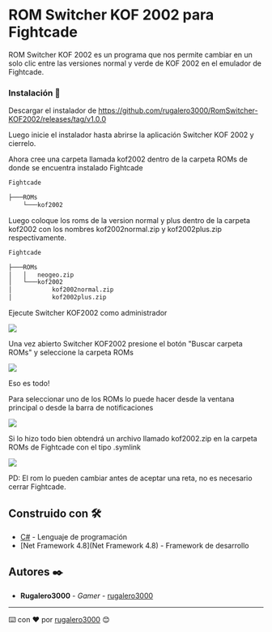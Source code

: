 # ROM Switcher KOF 2002 para Fightcade
ROM Switcher KOF 2002 es un programa que nos permite cambiar en un solo clic entre las versiones normal y verde de KOF 2002 en el emulador de Fightcade.


### Instalación 🔧


Descargar el instalador de https://github.com/rugalero3000/RomSwitcher-KOF2002/releases/tag/v1.0.0

Luego inicie el instalador hasta abrirse la aplicación Switcher KOF 2002 y cierrelo.


Ahora cree una carpeta llamada kof2002 dentro de la carpeta ROMs de donde se encuentra instalado Fightcade

```bash
Fightcade

├───ROMs
    └───kof2002
```

Luego coloque los roms de la version normal y plus dentro de la carpeta kof2002 con los nombres kof2002normal.zip y kof2002plus.zip respectivamente.

```bash
Fightcade

├───ROMs
│   │   neogeo.zip
│   └───kof2002
│           kof2002normal.zip
│           kof2002plus.zip
```

Ejecute Switcher KOF2002 como administrador

![](https://i.ibb.co/wMSX2pD/ejecutar-como-admin.png)

Una vez abierto Switcher KOF2002 presione el botón "Buscar carpeta ROMs" y seleccione la carpeta ROMs

![](https://i.ibb.co/qrzpbjs/carpeta-roms.png)

Eso es todo!


Para seleccionar uno de los ROMs lo puede hacer desde la ventana principal o desde la barra de notificaciones

![](https://i.ibb.co/Db6dg7m/seleccionar-rom.png)


Si lo hizo todo bien obtendrá un archivo llamado kof2002.zip en la carpeta ROMs de Fightcade con el tipo .symlink

![](https://i.ibb.co/ftnqKnW/enlace-simbolico.png)


PD: El rom lo pueden cambiar antes de aceptar una reta, no es necesario cerrar Fightcade.
## Construido con 🛠️


* [C#](C#) - Lenguaje de programación
* [Net Framework 4.8](Net Framework 4.8) - Framework de desarrollo

## Autores ✒️


* **Rugalero3000** - *Gamer* - [rugalero3000](https://github.com/rugalero3000)





---
⌨️ con ❤️ por [rugalero3000](https://github.com/rugalero3000) 😊